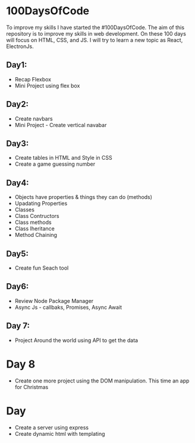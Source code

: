 # 100DaysOfCode

To improve my skills I have started the #100DaysOfCode. The aim of this repository is to improve my skills in web development. On these 100 days will focus on HTML, CSS, and JS. I will try to learn a new topic as React, ElectronJs. 

## Day1:
* Recap Flexbox
* Mini Project using flex box

## Day2:
* Create navbars
* Mini Project - Create vertical navabar

## Day3:
* Create tables in HTML and Style in CSS
* Create a game guessing number

## Day4:
* Objects have properties & things they can do (methods)
* Upadating Properties
* Classes
* Class Contructors
* Class methods
* Class Iheritance
* Method Chaining

## Day5:
* Create fun Seach tool

## Day6:
* Review Node Package Manager
* Async Js - callbaks, Promises, Async Await

## Day 7:
* Project Around the world using API to get the data

# Day 8
* Create one more project using the DOM manipulation. This time an app for Christmas

# Day 
* Create a server using express
* Create dynamic html with templating
